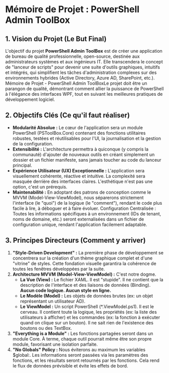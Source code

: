 # Mémoire de Projet : PowerShell Admin ToolBox

## 1. Vision du Projet (Le But Final)
L'objectif du projet **PowerShell Admin ToolBox** est de créer une application de bureau de qualité professionnelle, open-source, destinée aux administrateurs systèmes et aux ingénieurs IT. Elle transcendera le concept de "lanceur de scripts" pour devenir une suite d'outils graphiques, intuitifs et intégrés, qui simplifient les tâches d'administration complexes sur des environnements hybrides (Active Directory, Azure AD, SharePoint, etc.).
Mémoire de Projet - PowerShell Admin ToolBoxLe projet doit être un parangon de qualité, démontrant comment allier la puissance de PowerShell à l'élégance des interfaces WPF, tout en suivant les meilleures pratiques de développement logiciel.

## 2. Objectifs Clés (Ce qu'il faut réaliser)
*   **Modularité Absolue :** Le cœur de l'application sera un module PowerShell (PSToolBox.Core) contenant des fonctions utilitaires robustes, testées et réutilisables pour l'UI, la journalisation et la gestion de la configuration.
*   **Extensibilité :** L'architecture permettra à quiconque (y compris la communauté) d'ajouter de nouveaux outils en créant simplement un dossier et un fichier manifeste, sans jamais toucher au code du lanceur principal.
*   **Expérience Utilisateur (UX) Exceptionnelle :** L'application sera visuellement cohérente, réactive et intuitive. La complexité sera masquée derrière des interfaces claires. L'esthétique n'est pas une option, c'est un prérequis.
*   **Maintenabilité :** En adoptant des patrons de conception comme le MVVM (Model-View-ViewModel), nous séparerons strictement l'interface (le "quoi") de la logique (le "comment"), rendant le code plus facile à lire, à déboguer et à faire évoluer.
Configuration Centralisée : Toutes les informations spécifiques à un environnement (IDs de tenant, noms de domaine, etc.) seront externalisées dans un fichier de configuration unique, rendant l'application facilement adaptable.

## 3. Principes Directeurs (Comment y arriver)
1. **"Style-Driven Development" :** La première phase de développement se concentrera sur la création d'un thème graphique complet et d'une "vitrine" de styles. Cette fondation visuelle garantira la cohérence de toutes les fenêtres développées par la suite.
2. **Architecture MVVM (Model-View-ViewModel) :** C'est notre dogme.
   - **La Vue (View) :** Le fichier XAML. Il est "stupide". Il ne contient que la description de l'interface et des liaisons de données (Binding). **Aucun code logique. Aucun style en ligne.**
   - **Le Modèle (Model) :** Les objets de données brutes (ex: un objet représentant un utilisateur AD).
   - **Le ViewModel :** Un script PowerShell (*.ViewModel.ps1). Il est le cerveau. Il contient toute la logique, les propriétés (ex: la liste des utilisateurs à afficher) et les commandes (ex: la fonction à exécuter quand on clique sur un bouton). Il ne sait rien de l'existence des boutons ou des TextBox.
3. **"Everything is a Module" :** Les fonctions partagées seront dans un module Core. À terme, chaque outil pourrait même être son propre module, favorisant une isolation parfaite.
4. **"No Globals" Policy :** Nous éviterons au maximum les variables $global:. Les informations seront passées via les paramètres des fonctions, et les résultats seront retournés par les fonctions. Cela rend le flux de données prévisible et évite les effets de bord.